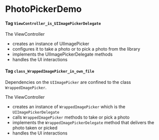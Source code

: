 # PhotoPickerDemo


#### Tag `ViewController_is_UIImagePickerDelegate`

The ViewController 
- creates an instance of UIImagePicker
- configures it to take a photo or to pick a photo from the library
- implements the UIImagePickerDelegate methods
- handles the UI interactions

#### Tag `class_WrappedImagePicker_in_own_file`

Dependencies on the `UIImagePicker` are confined to the class `WrappedImagePicker`.

The ViewController
- creates an instance of `WrappedImagePicker` which is the `UIImagePickerDelegate`
- calls `WrappedImagePicker` methods to take or pick a photo
- implements the `WrappedImagePickerDelegate` method that delivers the photo taken or picked
- handles the UI interactions



